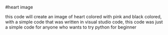 #heart image 

this code will create an image of heart colored with pink and black colored, with a simple code that was written in visual studio code, this code was just a simple code for anyone who wants to try python for beginner
